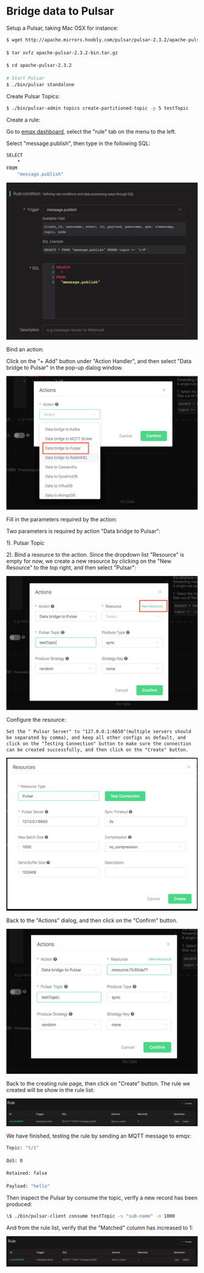 # Bridge data to Pulsar

Setup a Pulsar, taking Mac OSX for instance:

```bash
$ wget http://apache.mirrors.hoobly.com/pulsar/pulsar-2.3.2/apache-pulsar-2.3.2-bin.tar.gz

$ tar xvfz apache-pulsar-2.3.2-bin.tar.gz

$ cd apache-pulsar-2.3.2

# Start Pulsar
$ ./bin/pulsar standalone

```

Create Pulsar Topics:

```bash
$ ./bin/pulsar-admin topics create-partitioned-topic -p 5 testTopic
```

Create a rule:

Go to [emqx dashboard](http://127.0.0.1:18083/#/rules), select the
"rule" tab on the menu to the left.

Select "message.publish", then type in the following SQL:

```bash
SELECT
    *
FROM
    "message.publish"
```

![image](./assets/rule-engine/mysql_sql_1.png)

Bind an action:

Click on the "+ Add" button under "Action Handler", and then select
"Data bridge to Pulsar" in the pop-up dialog window.

![image](./assets/rule-engine/pulsar_action_0.png)

Fill in the parameters required by the action:

Two parameters is required by action "Data bridge to Pulsar":

1). Pulsar Topic

2). Bind a resource to the action. Since the dropdown list "Resource"
is empty for now, we create a new resource by clicking on the "New
Resource" to the top right, and then select "Pulsar":

![image](./assets/rule-engine/pulsar_action_1.png)

Configure the resource:
```
Set the " Pulsar Server" to "127.0.0.1:6650"(multiple servers should
be separated by comma), and keep all other configs as default, and
click on the "Testing Connection" button to make sure the connection
can be created successfully, and then click on the "Create" button.
```
![image](./assets/rule-engine/pulsar_resource_0.png)

Back to the "Actions" dialog, and then click on the "Confirm"
    button.

![image](./assets/rule-engine/pulsar_action_2.png)

Back to the creating rule page, then click on "Create" button. The
    rule we created will be show in the rule list:

![image](./assets/rule-engine/pulsar_rule_overview_0.png)

We have finished, testing the rule by sending an MQTT message to
    emqx:

```bash
Topic: "t/1"

QoS: 0

Retained: false

Payload: "hello"
```

Then inspect the Pulsar by consume the topic, verify a new record has
been produced:

```bash
\$ ./bin/pulsar-client consume testTopic -s "sub-name" -n 1000
```

And from the rule list, verify that the "Matched" column has increased
to 1:

![image](./assets/rule-engine/pulsar_rule_overview_1.png)

